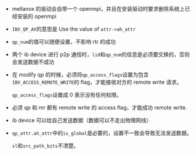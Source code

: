 * mellanox 的驱动会自带一个 openmpi，并且在安装驱动时要求删除系统上已经安装的 openmpi

* `IBV_QP_AV`的意思是 Use the value of `attr->ah_attr`

* `qp_num`的值可以随便设置，不影响 rtr 的成功

* 两个 ib device 进行 p2p 通信时，`lid`和`qp_num`的信息是必须要交换的，否则会发送数据不成功

* 在 modify qp 的时候，必须将`qp_access_flags`设置为包含`IBV_ACCESS_REMOTE_WRITE`的 flag，才能接收对方的 remote write 请求。

    `qp_access_flags`设置成 0 表示没有任何权限。

* 必须 qp 和 mr 都有 remote write 的 access flag，才能成功 remote write.

* ib device 可以给自己发送数据（数据可以不走出物理网线）

* `qp_attr.ah_attr`中的`is_global`是必要的，设置不一致会导致无法发送数据。

    `sl`和`src_path_bits`不清楚。